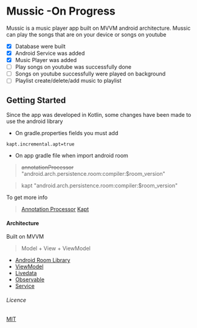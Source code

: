 # Mussic -On Progress

Mussic is a music player app built on MVVM android architecture.
Mussic can play the songs that are on your device or songs on youtube

- [x] Database were built
- [x] Android Service was added
- [x] Music Player was added
- [ ] Play songs on youtube was successfully done
- [ ] Songs on youtube successfully were played on background
- [ ] Playlist create/delete/add music to playlist

## Getting Started
Since the app was developed in Kotlin, some changes have been made to use the android library
- On gradle.properties fields you must add
```
kapt.incremental.apt=true
```
- On app gradle file when import android room

> ~~annotationProcessor~~ "android.arch.persistence.room:compiler:$room_version"

> kapt "android.arch.persistence.room:compiler:$room_version"

To get more info
> [Annotation Processor](https://medium.com/@robhor/annotation-processing-for-android-b7eda1a41051)
> [Kapt](https://kotlinlang.org/docs/reference/kapt.html)

#### Architecture
Built on MVVM
> Model + View + ViewModel

- [Android Room Library](https://developer.android.com/jetpack/androidx/releases/room)
- [ViewModel](https://developer.android.com/topic/libraries/architecture/viewmodel)
- [Livedata](https://developer.android.com/topic/libraries/architecture/livedata)
- [Observable](https://developer.android.com/reference/java/util/Observable)
- [Service](https://developer.android.com/reference/android/app/Service.html)

###### Licence
[MIT](https://choosealicense.com/licenses/mit/)
